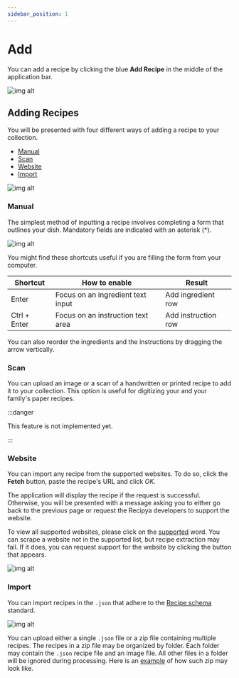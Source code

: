 ```yaml
---
sidebar_position: 1
---
```


# Add

You can add a recipe by clicking the blue **Add Recipe** in the middle of the application bar.

![img alt](/img/features/add-recipe.png)

## Adding Recipes

You will be presented with four different ways of adding a recipe to your collection.

- [Manual](#manual)
- [Scan](#scan)
- [Website](#website)
- [Import](#import)

![img alt](/img/features/add-recipe-options.png)

### Manual

The simplest method of inputting a recipe involves completing a form that outlines your dish.
Mandatory fields are indicated with an asterisk (*).

![img alt](/img/features/add-recipe-manual.png)

You might find these shortcuts useful if you are filling the form from your computer.

| Shortcut     | How to enable                     | Result              |
|--------------|-----------------------------------|---------------------|
| Enter        | Focus on an ingredient text input | Add ingredient row  |
| Ctrl + Enter | Focus on an instruction text area | Add instruction row |

You can also reorder the ingredients and the instructions by dragging the arrow vertically.

### Scan

You can upload an image or a scan of a handwritten or printed recipe to add it to your collection. 
This option is useful for digitizing your and your family's paper recipes.

:::danger

This feature is not implemented yet.

:::

### Website

You can import any recipe from the supported websites. To do so, click the **Fetch** button, 
paste the recipe's URL and click *OK*. 

The application will display the recipe if the request is successful. Otherwise, you will be 
presented with a message asking you to either go back to the previous page or request the Recipya 
developers to support the website.

To view all supported websites, please click on the <ins>supported</ins> word.
You can scrape a website not in the supported list, but recipe extraction may fail. If it does, you can 
request support for the website by clicking the button that appears.

![img alt](/img/features/add-recipe-website.png)

### Import

You can import recipes in the `.json` that adhere to the [Recipe schema](https://schema.org/Recipe) standard. 

![img alt](/img/features/add-recipe-import.png)

You can upload either a single `.json` file or a zip file containing multiple recipes.
The recipes in a zip file may be organized by folder. Each folder may contain the `.json` recipe file and an image 
file. All other files in a folder will be ignored during processing. Here is an 
[example](https://sea.musicavis.ca/f/683b9b9a7cc84e1bac0c/?dl=1) of how such zip may look like.
